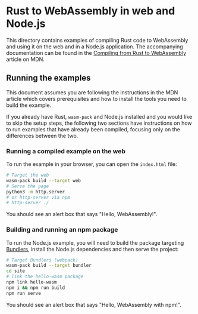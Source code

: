 # Rust to WebAssembly in web and Node.js

This directory contains examples of compiling Rust code to WebAssembly and using it on the web and in a Node.js application.
The accompanying documentation can be found in the [Compiling from Rust to WebAssembly](https://developer.mozilla.org/en-US/docs/WebAssembly/Rust_to_Wasm) article on MDN.

## Running the examples

This document assumes you are following the instructions in the MDN article which covers prerequisites and how to install the tools you need to build the example.

If you already have Rust, `wasm-pack` and Node.js installed and you would like to skip the setup steps, the following two sections have instructions on how to run examples that have already been compiled, focusing only on the differences between the two.

### Running a compiled example on the web

To run the example in your browser, you can open the `index.html` file:

```bash
# Target the web
wasm-pack build --target web
# Serve the page
python3 -m http.server
# or http-server via npm
# http-server ./
```

You should see an alert box that says "Hello, WebAssembly!".

### Building and running an npm package

To run the Node.js example, you will need to build the package targeting [Bundlers](https://rustwasm.github.io/docs/wasm-bindgen/reference/deployment.html#bundlers), install the Node.js dependencies and then serve the project:

```bash
# Target Bundlers (webpack)
wasm-pack build --target bundler
cd site
# link the hello-wasm package
npm link hello-wasm
npm i && npm run build
npm run serve
```

You should see an alert box that says "Hello, WebAssembly with npm!".
